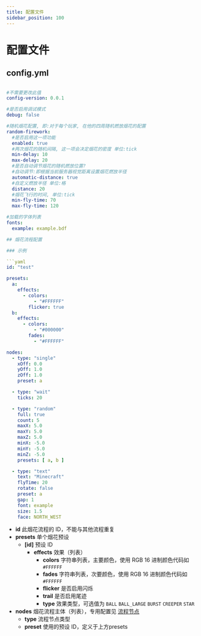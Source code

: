 ```yaml
---
title: 配置文件
sidebar_position: 100
---
```


# 配置文件

## config.yml

```yaml

#不需要更改此值
config-version: 0.0.1

#是否启用调试模式
debug: false

#随机烟花配置, 即:对于每个玩家, 在他的四周随机燃放烟花的配置
random-firework:
  #是否启用这一项功能
  enabled: true
  #两次烟花的随机间隔, 这一项会决定烟花的密度 单位:tick
  min-delay: 10
  max-delay: 20
  #是否自动调节烟花的随机燃放位置?
  #自动调节:即根据当前服务器视觉距离设置烟花燃放半径
  automatic-distance: true
  #自定义燃放半径 单位:格
  distance: 20
  #烟花飞行的时间, 单位:tick
  min-fly-time: 70
  max-fly-time: 120

#加载的字体列表
fonts:
  example: example.bdf

## 烟花流程配置

### 示例

```yaml
id: "test"

presets:
  a:
    effects:
      - colors:
          - "#FFFFFF"
        flicker: true
  b:
    effects:
      - colors:
          - "#000000"
        fades:
          - "#FFFFFF"

nodes:
  - type: "single"
    xOff: 0.0
    yOff: 1.0
    zOff: 1.0
    preset: a

  - type: "wait"
    ticks: 20

  - type: "random"
    full: true
    count: 5
    maxX: 5.0
    maxY: 5.0
    maxZ: 5.0
    minX: -5.0
    minY: -5.0
    minZ: -5.0
    presets: [ a, b ]

  - type: "text"
    text: "Minecraft"
    flyTime: 20
    rotate: false
    preset: a
    gap: 1
    font: example
    size: 1.5
    face: NORTH_WEST

```

- **id** 此烟花流程的 ID，不能与其他流程重复
- **presets** 单个烟花预设
  - **[id]** 预设 ID
    - **effects** 效果（列表）
      - **colors** 字符串列表，主要颜色，使用 RGB 16 进制颜色代码如 `#FFFFFF`
      - **fades** 字符串列表，次要颜色，使用 RGB 16 进制颜色代码如 `#FFFFFF`
      - **flicker** 是否启用闪烁
      - **trail** 是否启用尾迹
      - **type** 效果类型，可选值为 `BALL` `BALL_LARGE` `BURST` `CREEPER` `STAR`
- **nodes** 烟花流程主体（列表），专用配置见 [流程节点](nodes.md)
  - **type** 流程节点类型
  - **preset** 使用的预设 ID，定义于上方presets
